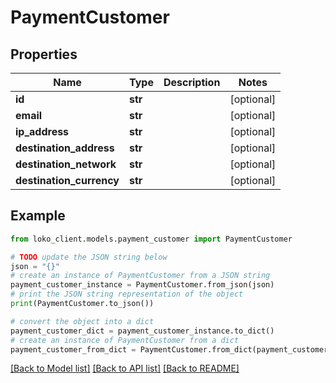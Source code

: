 # PaymentCustomer


## Properties

Name | Type | Description | Notes
------------ | ------------- | ------------- | -------------
**id** | **str** |  | [optional] 
**email** | **str** |  | [optional] 
**ip_address** | **str** |  | [optional] 
**destination_address** | **str** |  | [optional] 
**destination_network** | **str** |  | [optional] 
**destination_currency** | **str** |  | [optional] 

## Example

```python
from loko_client.models.payment_customer import PaymentCustomer

# TODO update the JSON string below
json = "{}"
# create an instance of PaymentCustomer from a JSON string
payment_customer_instance = PaymentCustomer.from_json(json)
# print the JSON string representation of the object
print(PaymentCustomer.to_json())

# convert the object into a dict
payment_customer_dict = payment_customer_instance.to_dict()
# create an instance of PaymentCustomer from a dict
payment_customer_from_dict = PaymentCustomer.from_dict(payment_customer_dict)
```
[[Back to Model list]](../README.md#documentation-for-models) [[Back to API list]](../README.md#documentation-for-api-endpoints) [[Back to README]](../README.md)


